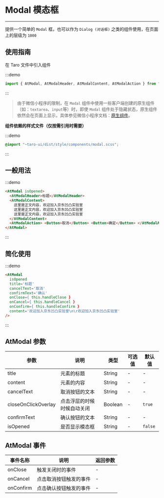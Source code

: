 # Modal 模态框

---

提供一个简单的 `Modal` 框，也可以作为 `Dialog (对话框)` 之类的组件使用，在页面上的层级为 `1000`

## 使用指南

在 Taro 文件中引入组件

:::demo
```js
import { AtModal, AtModalHeader, AtModalContent, AtModalAction } from "taro-ui"
```
:::

> 由于微信小程序的限制，在 `Modal` 组件中使用一些客户端创建的原生组件（如：`textarea`、`input`等）时，即使 `Modal` 组件处于隐藏状态，原生组件依然会在页面上显示，具体参见微信小程序文档：[原生组件](https://developers.weixin.qq.com/miniprogram/dev/component/native-component.html)。

**组件依赖的样式文件（仅按需引用时需要）**

:::demo
```scss
@import "~taro-ui/dist/style/components/modal.scss";
```
:::

## 一般用法

:::demo

```html
<AtModal isOpened>
  <AtModalHeader>标题</AtModalHeader>
  <AtModalContent>
    这里是正文内容，欢迎加入京东凹凸实验室
    这里是正文内容，欢迎加入京东凹凸实验室
    这里是正文内容，欢迎加入京东凹凸实验室
  </AtModalContent>
  <AtModalAction> <Button>取消</Button> <Button>确定</Button> </AtModalAction>
</AtModal>
```

:::

## 简化使用

:::demo

```html
<AtModal
  isOpened
  title='标题'
  cancelText='取消'
  confirmText='确认'
  onClose={ this.handleClose }
  onCancel={ this.handleCancel }
  onConfirm={ this.handleConfirm }
  content='欢迎加入京东凹凸实验室\n\r欢迎加入京东凹凸实验室'
/>
```

:::

## AtModal 参数

| 参数                | 说明                       | 类型    | 可选值 | 默认值  |
| ------------------- | -------------------------- | ------- | ------ | ------- |
| title               | 元素的标题                 | String  | -      | -       |
| content             | 元素的内容                 | String  | -      | -       |
| cancelText          | 取消按钮的文本             | String  | -      | -       |
| closeOnClickOverlay | 点击浮层的时候时候自动关闭 | Boolean | -      | `true` |
| confirmText         | 确认按钮的文本             | String  | -      | -       |
| isOpened            | 是否显示模态框             | String  | -      | `false`       |

## AtModal 事件

| 事件名称  | 说明                   | 返回参数 |
| --------- | ---------------------- | -------- |
| onClose   | 触发关闭时的事件       | -        |
| onCancel  | 点击取消按钮触发的事件 | -        |
| onConfirm | 点击确认按钮触发的事件 | -        |
